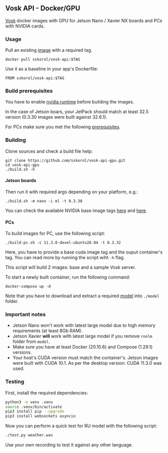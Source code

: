 ## Vosk API - Docker/GPU

[Vosk](https://github.com/alphacep/vosk-api) docker images with GPU for Jetson Nano / Xavier NX boards and PCs with NVIDIA cards.

### Usage

Pull an existing [image](https://hub.docker.com/r/sskorol/vosk-api) with a required tag.

```shell script
docker pull sskorol/vosk-api:$TAG
```

Use it as a baseline in your app's Dockerfile:

```shell script
FROM sskorol/vosk-api:$TAG
```

### Build prerequisites

You have to enable [nvidia runtime](https://github.com/dusty-nv/jetson-containers#docker-default-runtime) before building the images.

In the case of Jetson boars, your JetPack should match at least 32.5 version (0.3.30 images were built against 32.6.1).

For PCs make sure you met the following [prerequisites](https://medium.com/geekculture/installing-cudnn-and-cuda-toolkit-on-ubuntu-20-04-for-machine-learning-tasks-f41985fcf9b2).

### Building

Clone sources and check a build file help:

```shell script
git clone https://github.com/sskorol/vosk-api-gpu.git
cd vosk-api-gpu
./build.sh -h
```

#### Jetson boards

Then run it with required args depending on your platform, e.g.:

```shell script
./build.sh -m nano -i ml -t 0.3.30
```

You can check the available NVIDIA base image tags [here](https://ngc.nvidia.com/catalog/containers/nvidia:l4t-base) and [here](https://ngc.nvidia.com/catalog/containers/nvidia:l4t-ml). 

#### PCs

To build images for PC, use the following script:

```shell script
./build-pc.sh -c 11.3.0-devel-ubuntu20.04 -t 0.3.32
```

Here, you have to provide a base cuda image tag and the ouput container's tag. You can read more by running the script wiht `-h` flag.

This script will build 2 images: base and a sample Vosk server.

To start a newly built container, run the following command:

```shell script
docker-compose up -d
```

Note that you have to download and extract a required [model](https://alphacephei.com/vosk/models) into `./model` folder.

### Important notes

- Jetson Nano won't work with latest large model due to high memory requirements (at least 8Gb RAM).
- Jetson Xavier **will** work with latest large model if you remove `rnnlm` folder from `model`.
- Make sure you have at least Docker (20.10.6) and Compose (1.29.1) versions.
- Your host's CUDA version must match the container's. Jetson images were built with CUDA 10.1. As per the desktop version: CUDA 11.3.0 was used.

### Testing

First, install the required dependencies:

```bash
python3 -m venv .venv
source .venv/bin/activate
pip3 install pip --upgrade
pip3 install websockets asyncio
```

Now you can perform a quick test for RU model with the following script:

```bash
./test.py weather.wav
```

Use your own recording to test it against any other language. 

